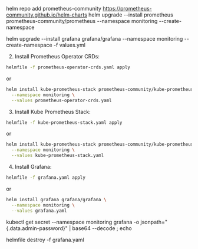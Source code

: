 



helm repo add prometheus-community https://prometheus-community.github.io/helm-charts
helm upgrade --install prometheus prometheus-community/prometheus --namespace monitoring --create-namespace


helm upgrade --install grafana grafana/grafana --namespace monitoring --create-namespace -f values.yml



2. Install Prometheus Operator CRDs:
```bash
helmfile -f prometheus-operator-crds.yaml apply
```
or 
```bash
helm install kube-prometheus-stack prometheus-community/kube-prometheus-stack \
  --namespace monitoring \
  --values prometheus-operator-crds.yaml
```

3. Install Kube Prometheus Stack:
```bash
helmfile -f kube-prometheus-stack.yaml apply
```
or
```bash
helm install kube-prometheus-stack prometheus-community/kube-prometheus-stack \
  --namespace monitoring \
  --values kube-prometheus-stack.yaml
```

4. Install Grafana:
```bash
helmfile -f grafana.yaml apply
```
or
```bash
helm install grafana grafana/grafana \
  --namespace monitoring \
  --values grafana.yaml
```

kubectl get secret --namespace monitoring grafana -o jsonpath="{.data.admin-password}" | base64 --decode ; echo

helmfile destroy -f grafana.yaml
